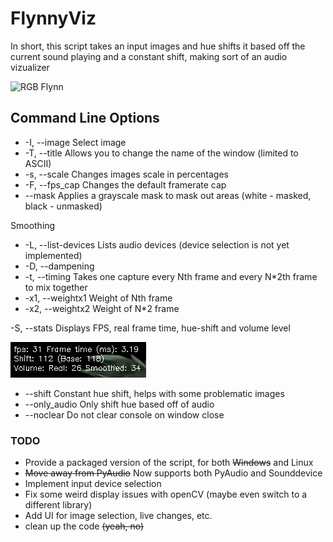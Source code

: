 # FlynnyViz
In short, this script takes an input images and hue shifts it based off the current sound playing and a constant shift, making sort of an audio vizualizer

![RGB Flynn](examples/Demo.gif)

## Command Line Options
- -I, --image        Select image
- -T, --title        Allows you to change the name of the window (limited to ASCII)
- -s, --scale        Changes images scale in percentages
- -F, --fps_cap      Changes the default framerate cap
- --mask             Applies a grayscale mask to mask out areas (white - masked, black - unmasked)

Smoothing
- -L, --list-devices  Lists audio devices (device selection is not yet implemented)
- -D, --dampening     
- -t, --timing        Takes one capture every Nth frame and every N*2th frame to mix together
- -x1, --weightx1     Weight of Nth frame
- -x2, --weightx2     Weight of N*2 frame

-S, --stats           Displays FPS, real frame time, hue-shift and volume level

![Stats](examples/stats_example.png)
- --shift             Constant hue shift, helps with some problematic images
- --only_audio        Only shift hue based off of audio
- --noclear           Do not clear console on window close

### TODO
- Provide a packaged version of the script, for both ~~Windows~~ and Linux
- ~~Move away from PyAudio~~ Now supports both PyAudio and Sounddevice
- Implement input device selection
- Fix some weird display issues with openCV (maybe even switch to a different library)
- Add UI for image selection, live changes, etc.
- clean up the code ~~(yeah, no)~~
